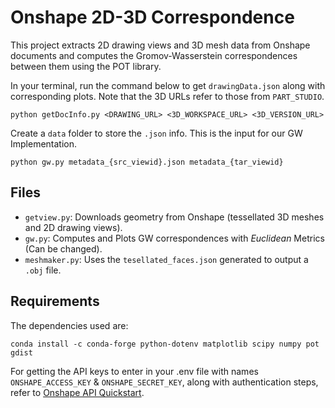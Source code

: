 # Onshape 2D-3D Correspondence

This project extracts 2D drawing views and 3D mesh data from Onshape documents and computes the Gromov-Wasserstein correspondences between them using the POT library.

In your terminal, run the command below to get `drawingData.json` along with corresponding plots. Note that the 3D URLs refer to those from `PART_STUDIO`.

```python getDocInfo.py <DRAWING_URL> <3D_WORKSPACE_URL> <3D_VERSION_URL>```

Create a `data` folder to store the `.json` info. This is the input for our GW Implementation.

```python gw.py metadata_{src_viewid}.json metadata_{tar_viewid}```

## Files

- `getview.py`: Downloads geometry from Onshape (tessellated 3D meshes and 2D drawing views).
- `gw.py`: Computes and Plots GW correspondences with *Euclidean* Metrics (Can be changed).
- `meshmaker.py`: Uses the `tesellated_faces.json` generated to output a `.obj` file.

## Requirements

The dependencies used are:

```
conda install -c conda-forge python-dotenv matplotlib scipy numpy pot gdist
```

For getting the API keys to enter in your .env file with names `ONSHAPE_ACCESS_KEY` & `ONSHAPE_SECRET_KEY`, 
along with authentication steps, refer to [Onshape API Quickstart](https://onshape-public.github.io/docs/api-intro/quickstart/).
